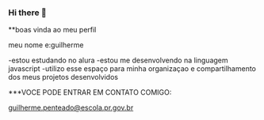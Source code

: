 ### Hi there 👋
**boas vinda ao meu perfil


meu  nome e:guilherme

-estou  estudando no alura
-estou me desenvolvendo na linguagem javascript
-utilizo  esse  espaço  para minha organizaçao  e  compartilhamento  dos meus  projetos  desenvolvidos

***VOCE  PODE  ENTRAR EM CONTATO COMIGO:

guilherme.penteado@escola.pr.gov.br
